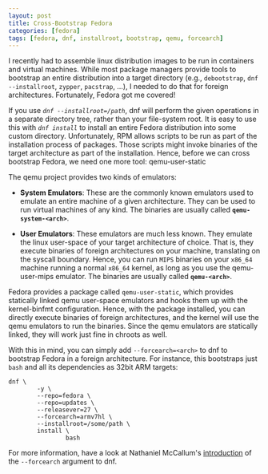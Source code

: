 ```yaml
---
layout: post
title: Cross-Bootstrap Fedora
categories: [fedora]
tags: [fedora, dnf, installroot, bootstrap, qemu, forcearch]
---
```


I recently had to assemble linux distribution images to be run in containers and
virtual machines. While most package managers provide tools to bootstrap an
entire distribution into a target directory (e.g., `debootstrap`, `dnf
--installroot`, `zypper`, `pacstrap`, ...), I needed to do that for foreign
architectures. Fortunately, Fedora got me covered!

If you use *`dnf --installroot=/path`*, dnf will perform the given operations in
a separate directory tree, rather than your file-system root. It is easy to use
this with *`dnf install`* to install an entire Fedora distribution into some
custom directory. Unfortunately, RPM allows scripts to be run as part of the
installation process of packages. Those scripts might invoke binaries of the
target architecture as part of the installation. Hence, before we can cross
bootstrap Fedora, we need one more tool: qemu-user-static

The qemu project provides two kinds of emulators:

 * **System Emulators**: These are the commonly known emulators used to emulate
   an entire machine of a given architecture. They can be used to run virtual
   machines of any kind. The binaries are usually called
   **`qemu-system-<arch>`**.

 * **User Emulators**: These emulators are much less known. They emulate the
   linux user-space of your target architecture of choice. That is, they
   execute binaries of foreign architectures on your machine, translating on
   the syscall boundary. Hence, you can run `MIPS` binaries on your `x86_64`
   machine running a normal `x86_64` kernel, as long as you use the
   qemu-user-mips emulator. The binaries are usually called
   **`qemu-<arch>`**.

Fedora provides a package called `qemu-user-static`, which provides statically
linked qemu user-space emulators and hooks them up with the kernel-binfmt
configuration. Hence, with the package installed, you can directly execute
binaries of foreign architectures, and the kernel will use the qemu emulators
to run the binaries. Since the qemu emulators are statically linked, they will
work just fine in chroots as well.

With this in mind, you can simply add `--forcearch=<arch>` to dnf to bootstrap
Fedora in a foreign architecture. For instance, this bootstraps just `bash` and
all its dependencies as 32bit ARM targets:

```
dnf \
        -y \
        --repo=fedora \
        --repo=updates \
        --releasever=27 \
        --forcearch=armv7hl \
        --installroot=/some/path \
        install \
                bash
```

For more information, have a look at Nathaniel McCallum's
[introduction](https://npmccallum.gitlab.io/post/cross-architecture-roots-with-dnf/)
of the `--forcearch` argument to dnf.
